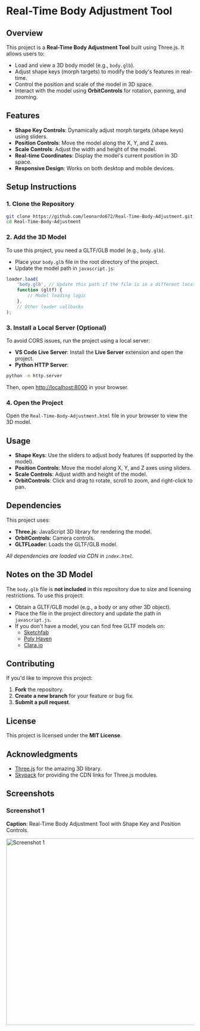 
# Real-Time Body Adjustment Tool

## Overview
This project is a **Real-Time Body Adjustment Tool** built using Three.js. It allows users to:

- Load and view a 3D body model (e.g., `body.glb`).
- Adjust shape keys (morph targets) to modify the body's features in real-time.
- Control the position and scale of the model in 3D space.
- Interact with the model using **OrbitControls** for rotation, panning, and zooming.

## Features
- **Shape Key Controls**: Dynamically adjust morph targets (shape keys) using sliders.
- **Position Controls**: Move the model along the X, Y, and Z axes.
- **Scale Controls**: Adjust the width and height of the model.
- **Real-time Coordinates**: Display the model's current position in 3D space.
- **Responsive Design**: Works on both desktop and mobile devices.

## Setup Instructions

### 1. Clone the Repository
```bash
git clone https://github.com/leonardo672/Real-Time-Body-Adjustment.git
cd Real-Time-Body-Adjustment
```

### 2. Add the 3D Model
To use this project, you need a GLTF/GLB model (e.g., `body.glb`).

- Place your `body.glb` file in the root directory of the project.
- Update the model path in `javascript.js`:

```javascript
loader.load(
    'body.glb', // Update this path if the file is in a different location
    function (gltf) {
        // Model loading logic
    },
    // Other loader callbacks
);
```

### 3. Install a Local Server (Optional)
To avoid CORS issues, run the project using a local server:

- **VS Code Live Server**: Install the **Live Server** extension and open the project.
- **Python HTTP Server**:

```bash
python -m http.server
```
Then, open [http://localhost:8000](http://localhost:8000) in your browser.

### 4. Open the Project
Open the `Real-Time-Body-Adjustment.html` file in your browser to view the 3D model.

## Usage
- **Shape Keys**: Use the sliders to adjust body features (if supported by the model).
- **Position Controls**: Move the model along X, Y, and Z axes using sliders.
- **Scale Controls**: Adjust width and height of the model.
- **OrbitControls**: Click and drag to rotate, scroll to zoom, and right-click to pan.

## Dependencies
This project uses:
- **Three.js**: JavaScript 3D library for rendering the model.
- **OrbitControls**: Camera controls.
- **GLTFLoader**: Loads the GLTF/GLB model.

_All dependencies are loaded via CDN in `index.html`._

## Notes on the 3D Model
The `body.glb` file is **not included** in this repository due to size and licensing restrictions. To use this project:

- Obtain a GLTF/GLB model (e.g., a body or any other 3D object).
- Place the file in the project directory and update the path in `javascript.js`.
- If you don't have a model, you can find free GLTF models on:
  - [Sketchfab](https://sketchfab.com/)
  - [Poly Haven](https://polyhaven.com/)
  - [Clara.io](https://clara.io/)

## Contributing
If you'd like to improve this project:

1. **Fork** the repository.
2. **Create a new branch** for your feature or bug fix.
3. **Submit a pull request**.

## License
This project is licensed under the **MIT License**. 

## Acknowledgments
- [Three.js](https://threejs.org/) for the amazing 3D library.
- [Skypack](https://www.skypack.dev/) for providing the CDN links for Three.js modules.

## Screenshots
### Screenshot 1
**Caption**: Real-Time Body Adjustment Tool with Shape Key and Position Controls.

<img src="https://github.com/user-attachments/assets/aad312e9-e6c2-4878-a39b-716d23fb523c" alt="Screenshot 1" width="800" height="500">



